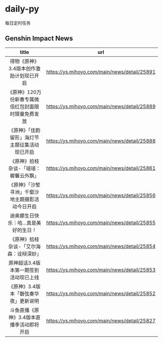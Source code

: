 # daily-py
每日定时任务


## Genshin Impact News

| title | url |
|:---:|:---:|
| 得物《原神》3.4版本创作激励计划现已开启 | https://ys.mihoyo.com/main/news/detail/25891 |
| 《原神》120万份新春专属微信红包封面限时限量免费发放 | https://ys.mihoyo.com/main/news/detail/25889 |
| 《原神》「佳韵留形」海灯节主题征集活动现已开启 | https://ys.mihoyo.com/main/news/detail/25888 |
| 《原神》拾枝杂谈-「瑶瑶：樨馨云外飘」 | https://ys.mihoyo.com/main/news/detail/25861 |
| 《原神》「沙堑寻洲」千壑沙地主题摄影活动今日开启 | https://ys.mihoyo.com/main/news/detail/25856 |
| 迪奥娜生日快乐｜哈…真是美好的生日！ | https://ys.mihoyo.com/main/news/detail/25855 |
| 《原神》拾枝杂谈-「艾尔海森：诠辩深妙」 | https://ys.mihoyo.com/main/news/detail/25854 |
| 原神超话3.4版本第一期签到活动现已上线 | https://ys.mihoyo.com/main/news/detail/25853 |
| 《原神》3.4版本「磬弦奏华夜」更新说明 | https://ys.mihoyo.com/main/news/detail/25852 |
| 斗鱼直播《原神》3.4版本直播季活动即将开启 | https://ys.mihoyo.com/main/news/detail/25827 |

